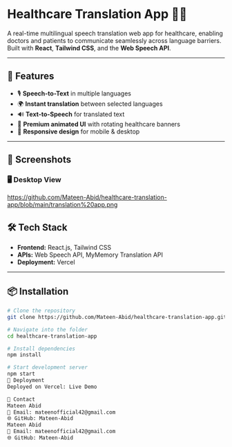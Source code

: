 # Healthcare Translation App 🎤🌐

A real-time multilingual speech translation web app for healthcare, enabling doctors and patients to communicate seamlessly across language barriers.  
Built with **React**, **Tailwind CSS**, and the **Web Speech API**.

---

## 🚀 Features
- 🎙 **Speech-to-Text** in multiple languages
- 🌍 **Instant translation** between selected languages
- 🔊 **Text-to-Speech** for translated text
- 🎨 **Premium animated UI** with rotating healthcare banners
- 📱 **Responsive design** for mobile & desktop

---

## 📸 Screenshots

### 🖥 Desktop View
https://github.com/Mateen-Abid/healthcare-translation-app/blob/main/translation%20app.png


## 🛠 Tech Stack
- **Frontend:** React.js, Tailwind CSS
- **APIs:** Web Speech API, MyMemory Translation API
- **Deployment:** Vercel

---

## 📦 Installation

```bash
# Clone the repository
git clone https://github.com/Mateen-Abid/healthcare-translation-app.git

# Navigate into the folder
cd healthcare-translation-app

# Install dependencies
npm install

# Start development server
npm start
🚀 Deployment
Deployed on Vercel: Live Demo

📧 Contact
Mateen Abid
📩 Email: mateenofficial42@gmail.com
🌐 GitHub: Mateen-Abid
Mateen Abid
📩 Email: mateenofficial42@gmail.com
🌐 GitHub: Mateen-Abid
